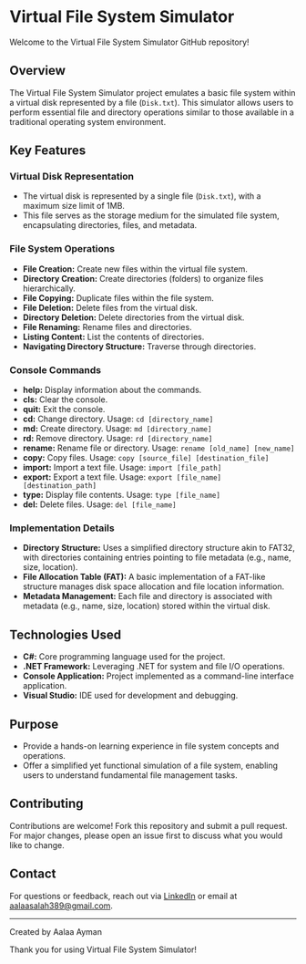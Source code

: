 # Virtual File System Simulator

Welcome to the Virtual File System Simulator GitHub repository!

## Overview

The Virtual File System Simulator project emulates a basic file system within a virtual disk represented by a file (`Disk.txt`). This simulator allows users to perform essential file and directory operations similar to those available in a traditional operating system environment.

## Key Features

### Virtual Disk Representation
- The virtual disk is represented by a single file (`Disk.txt`), with a maximum size limit of 1MB.
- This file serves as the storage medium for the simulated file system, encapsulating directories, files, and metadata.

### File System Operations
- **File Creation:** Create new files within the virtual file system.
- **Directory Creation:** Create directories (folders) to organize files hierarchically.
- **File Copying:** Duplicate files within the file system.
- **File Deletion:** Delete files from the virtual disk.
- **Directory Deletion:** Delete directories from the virtual disk.
- **File Renaming:** Rename files and directories.
- **Listing Content:** List the contents of directories.
- **Navigating Directory Structure:** Traverse through directories.

### Console Commands
- **help:** Display information about the commands.
- **cls:** Clear the console.
- **quit:** Exit the console.
- **cd:** Change directory. Usage: `cd [directory_name]`
- **md:** Create directory. Usage: `md [directory_name]`
- **rd:** Remove directory. Usage: `rd [directory_name]`
- **rename:** Rename file or directory. Usage: `rename [old_name] [new_name]`
- **copy:** Copy files. Usage: `copy [source_file] [destination_file]`
- **import:** Import a text file. Usage: `import [file_path]`
- **export:** Export a text file. Usage: `export [file_name] [destination_path]`
- **type:** Display file contents. Usage: `type [file_name]`
- **del:** Delete files. Usage: `del [file_name]`

### Implementation Details
- **Directory Structure:** Uses a simplified directory structure akin to FAT32, with directories containing entries pointing to file metadata (e.g., name, size, location).
- **File Allocation Table (FAT):** A basic implementation of a FAT-like structure manages disk space allocation and file location information.
- **Metadata Management:** Each file and directory is associated with metadata (e.g., name, size, location) stored within the virtual disk.

## Technologies Used
- **C#:** Core programming language used for the project.
- **.NET Framework:** Leveraging .NET for system and file I/O operations.
- **Console Application:** Project implemented as a command-line interface application.
- **Visual Studio:** IDE used for development and debugging.

## Purpose
- Provide a hands-on learning experience in file system concepts and operations.
- Offer a simplified yet functional simulation of a file system, enabling users to understand fundamental file management tasks.

## Contributing

Contributions are welcome! Fork this repository and submit a pull request. For major changes, please open an issue first to discuss what you would like to change.

## Contact

For questions or feedback, reach out via [LinkedIn](https://www.linkedin.com/in/aalaa-ayman-962004253/) or email at aalaasalah389@gmail.com.

---

Created by Aalaa Ayman

Thank you for using Virtual File System Simulator!

